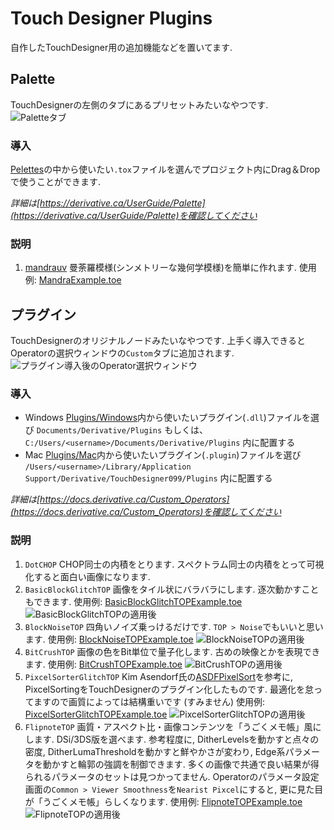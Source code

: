 # Touch Designer Plugins
自作したTouchDesigner用の追加機能などを置いてます.

## Palette
TouchDesignerの左側のタブにあるプリセットみたいなやつです.
![Paletteタブ](#doc/Palette.png "Paletteの画像")

### 導入
[Pelettes](#Pelettes)の中から使いたい`.tox`ファイルを選んでプロジェクト内にDrag＆Dropで使うことができます.

*詳細は[https://derivative.ca/UserGuide/Palette](https://derivative.ca/UserGuide/Palette)を確認してください*

### 説明
1. [mandrauv](#Palette/mandrauv.tox)
	曼荼羅模様(シンメトリーな幾何学模様)を簡単に作れます.
	使用例: [MandraExample.toe](#Projects/MandraExample.toe)


## プラグイン
TouchDesignerのオリジナルノードみたいなやつです.
上手く導入できるとOperatorの選択ウィンドウの`Custom`タブに追加されます.
![プラグイン導入後のOperator選択ウィンドウ](#doc/Plugin.png "Pluginの画像")

### 導入
- Windows
	[Plugins/Windows](#Plugins/Windows)内から使いたいプラグイン(`.dll`)ファイルを選び
	`Documents/Derivative/Plugins`
	もしくは、  
	`C:/Users/<username>/Documents/Derivative/Plugins`
	内に配置する
- Mac
	[Plugins/Mac](#Plugins/Mac)内から使いたいプラグイン(`.plugin`)ファイルを選び
	`/Users/<username>/Library/Application Support/Derivative/TouchDesigner099/Plugins`
	内に配置する

*詳細は[https://docs.derivative.ca/Custom_Operators](https://docs.derivative.ca/Custom_Operators)を確認してください*

### 説明
1. `DotCHOP`
	CHOP同士の内積をとります.
	スペクトラム同士の内積をとって可視化すると面白い画像になります.
2. `BasicBlockGlitchTOP`
	画像をタイル状にバラバラにします. 逐次動かすこともできます.
	使用例: [BasicBlockGlitchTOPExample.toe](#Projects/BasicBlockGlitchTOPExample.toe)
	![BasicBlockGlitchTOPの適用後](#doc/BasicBlockGlitchTOPExample.png "BasicBlockGlitchTOP適用後")
3. `BlockNoiseTOP`
	四角いノイズ乗っけるだけです. `TOP > Noise`でもいいと思います.
	使用例: [BlockNoiseTOPExample.toe](#Projects/BlockNoiseTOPExample.toe)
	![BlockNoiseTOPの適用後](#doc/BlockNoiseTOPExample.png "BlockNoiseTOP適用後")
3. `BitCrushTOP`
	画像の色をBit単位で量子化します. 古めの映像とかを表現できます.
	使用例: [BitCrushTOPExample.toe](#Projects/BitCrushTOPExample.toe)
	![BitCrushTOPの適用後](#doc/BitCrushTOPExample.png "BitCrushTOP適用後")
4. `PixcelSorterGlitchTOP`
	Kim Asendorf氏の[ASDFPixelSort](https://github.com/kimasendorf/ASDFPixelSort)を参考に, PixcelSortingをTouchDesignerのプラグイン化したものです. 最適化を怠ってますので画質によっては結構重いです (すみません)
	使用例: [PixcelSorterGlitchTOPExample.toe](#Projects/PixcelSorterGlitchTOPExample.toe)
	![PixcelSorterGlitchTOPの適用後](#doc/PixcelSorterGlitchTOPExample.png "PixcelSorterGlitchTOP適用後")
5. `FlipnoteTOP`
	画質・アスペクト比・画像コンテンツを「うごくメモ帳」風にします. DSi/3DS版を選べます.
	参考程度に, DitherLevelsを動かすと点々の密度, DitherLumaThresholdを動かすと鮮やかさが変わり, Edge系パラメータを動かすと輪郭の強調を制御できます. 多くの画像で共通で良い結果が得られるパラメータのセットは見つかってません.
	Operatorのパラメータ設定画面の`Common > Viewer Smoothness`を`Nearist Pixcel`にすると, 更に見た目が「うごくメモ帳」らしくなります.
	使用例: [FlipnoteTOPExample.toe](#Projects/FlipnoteTOPExample.toe)
	![FlipnoteTOPの適用後](#doc/FlipnoteTOPExample.png "FlipnoteTOP適用後")